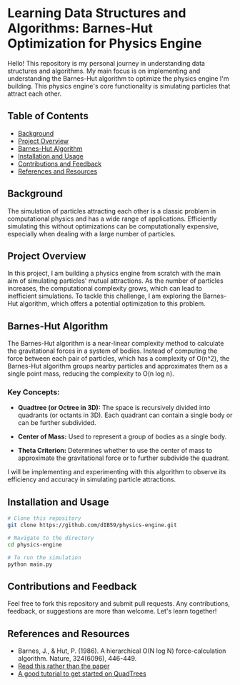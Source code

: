 # Learning Data Structures and Algorithms: Barnes-Hut Optimization for Physics Engine

Hello! This repository is my personal journey in understanding data structures and algorithms. My main focus is on implementing and understanding the Barnes-Hut algorithm to optimize the physics engine I'm building. This physics engine's core functionality is simulating particles that attract each other.

## Table of Contents

- [Background](#background)
- [Project Overview](#project-overview)
- [Barnes-Hut Algorithm](#barnes-hut-algorithm)
- [Installation and Usage](#installation-and-usage)
- [Contributions and Feedback](#contributions-and-feedback)
- [References and Resources](#references-and-resources)

## Background

The simulation of particles attracting each other is a classic problem in computational physics and has a wide range of applications. Efficiently simulating this without optimizations can be computationally expensive, especially when dealing with a large number of particles. 

## Project Overview

In this project, I am building a physics engine from scratch with the main aim of simulating particles' mutual attractions. As the number of particles increases, the computational complexity grows, which can lead to inefficient simulations. To tackle this challenge, I am exploring the Barnes-Hut algorithm, which offers a potential optimization to this problem.

## Barnes-Hut Algorithm

The Barnes-Hut algorithm is a near-linear complexity method to calculate the gravitational forces in a system of bodies. Instead of computing the force between each pair of particles, which has a complexity of O(n^2), the Barnes-Hut algorithm groups nearby particles and approximates them as a single point mass, reducing the complexity to O(n log n).

### Key Concepts:

- **Quadtree (or Octree in 3D):** The space is recursively divided into quadrants (or octants in 3D). Each quadrant can contain a single body or can be further subdivided.
  
- **Center of Mass:** Used to represent a group of bodies as a single body.
  
- **Theta Criterion:** Determines whether to use the center of mass to approximate the gravitational force or to further subdivide the quadrant.

I will be implementing and experimenting with this algorithm to observe its efficiency and accuracy in simulating particle attractions.

## Installation and Usage

```bash
# Clone this repository
git clone https://github.com/dIB59/physics-engine.git

# Navigate to the directory
cd physics-engine

# To run the simulation
python main.py
```

## Contributions and Feedback

Feel free to fork this repository and submit pull requests. Any contributions, feedback, or suggestions are more than welcome. Let's learn together!

## References and Resources

- Barnes, J., & Hut, P. (1986). A hierarchical O(N log N) force-calculation algorithm. Nature, 324(6096), 446-449.
- [Read this rather than the paper](https://anaroxanapop.github.io/behalf/#Nbody)
- [A good tutorial to get started on QuadTrees](https://katherinepully.com/quadtree-python/)

